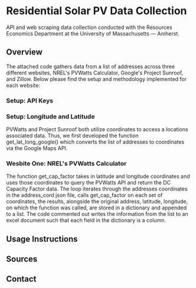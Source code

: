# Residential Solar PV Data Collection 
API and web scraping data collection conducted with the Resources Economics Department at the University of Massachusetts — Amherst. 

## Overview
The attached code gathers data from a list of addresses across three different websites, NREL's PVWatts Calculator, Google's Project Sunroof, and Zillow.  Below please find the setup and methodology implemented for each website:  

### Setup: API Keys

### Setup: Longitude and Latitude
PVWatts and Project Sunroof both utilize coordinates to access a locations associated data.  Thus, we first developed the function get_lat_long_google() which converts the list of addresses to coordinates via the Google Maps API.


### Wesbite One: NREL's PVWatts Calculator
The function get_cap_factor takes in latitude and longitude coordinates and uses those coordinates to query the PVWatts API and return the  DC Capacity Factor data.  The loop iterates through the addresses coordinates in the address_cord json file, calls get_cap_factor on each set of coordinates, the results, alongside the original address, latitude, longitude, on which the function was called, are stored in a dictionary and appended to a list.  The code commented out writes the information from the list to an excel document such that each field in the dictionary is a column. 


## Usage Instructions

## Sources 

## Contact 
